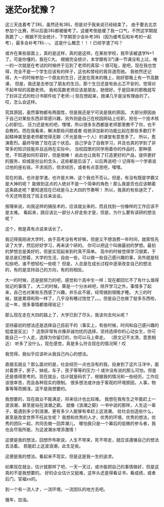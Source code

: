 迷茫or犹豫？
===========

这三天连着考了3科，虽然还有3科，但是对于我来说已经结束了。
由于要去北京参加个比赛，所以后面3科都被缓考了。这缓考倒是缓了我一口气，不然这学期就真跪了-_-
根据不完全统计，下学期至少会补考3科（因为缓考后和补考的一起考），最多会补考7科-.-。
这是什么概念！！！已经学渣了吗？

或许在某些层面上，真的是这样，真的是这样。在某些学校，我早该被退学N+1了。可是你懂的，我在C大。
根据完全统计，本学期有3门课一节课没有上过，唯一的一次就是在考试的时候终于见到了老师的真容:-)
很可耻，是吧，现在我也觉得，完全不是一个学生应该有的样子，这也和曾经的我背道而驰。
我依然还记得，大一的时候参加一个朋友的生日，还是在周末的晚上，刚好那晚上有一节高数课，
但是，我还是去参加了朋友的生日。那个生日还是有些忐忑不安的，觉得对不起年轻的高数老师。
我和高数老师应该是朋友，她很好。于是回来的那晚就写了封非正式的检讨书邮件给了老师:-(
现在想起来，翘课几乎是没有理由的了。哎，怎么会这样。

究其原因，虽然事物都有两面性，但是我还是宁可说是我的原因。
大部分原因由于自己对某些东西非常感兴趣，另外则是自己在校园网站上任职，担任一个技术核心的职位。
压力还是有的吧，嘿嘿，所以很多东西都是老师那里教不了你，也不会教的。而在我看来，解决那些问题或者
给她添加新的功能比起在那些多数打不起精神甚至是老师都觉得无聊（不光是我一个人）的课堂有意思多了。
所以，愈演愈烈。最终导致了现在这个状态。
自己学会了自我学习，并且也真的学到了非常多的知识技能并且运用在实际中。
当校园里的同学用着你的作品时，那种感觉，不知道如何形容好，但是很棒！
由此也让我有了打造更好的产品，提供更好的服务，抑或是创业的念头，这些都是后话了，以后再说吧:-)
记得有一个学弟说过他的座右铭，不求阅历，但求经历，或者有点意思吧，嘿嘿。

现在的我，也许是学渣，也许是大神，这个我也不否认。但是，有没有既是学霸又是大神的呢？
能做到这点的人绝对不是一个简单的角色！那么我是否也应该朝着这条路走呢？要知道现在已经是马上大四的节奏啊！
所以，我真的有些迷茫了，今天还特意找了班主任来谈谈。

按理来说，向我这样的搞技术的，应该就业来的，而且找到一份像样的工作应该不是太难。
看起来，路应该比一部分人好走些才是，但是，为什么要有读研的想法呢？

这个，倒是真有点说来话长了。

我记得我刚进大学时，由于高考没有考好嘛，但是又不想浪费一年时间，就索性先读了大学，然后好好学习，再来读个研的。
你可以把这个叫做最初的梦想。最初的梦想总是美好的，但是实现起来到时真不简单。
高中的时候觉得学习很累，于是总是幻想着，大学的生活，自由一些，可以做一些自己感兴趣的事，另外就是轻松些吧，谁不想轻松一些呢？
但是，人总是在成长过程中逐渐改变自己的想法的，有的是坚持自己的方向，有的则相反。

大一的时候，还是挺努力的吧，感觉和个高中生一样；现在都回忆不了有什么值得铭记的事情了。
大二的时候，算是一个分水岭吧，除开学习之外，事情多了起来，自己也对某些东西感了兴趣，并乐此不疲，经常搞到很晚才睡。
大三的时候，就是累得和狗一样了，几乎没有睡过饱觉了。。。但是自己也做了挺多东西啦，这一年，很多事情都值得铭记！

那么现在走在大四的路上了，大学已到了尽头，我该何去何从呢？

坚持最初的想法还是选择自己目前干的（事实上，有些时候，时间和自己感兴趣的程度是反比）？
这倒非常有点像非诚勿扰的选择，坚持选择你的心动女生，你可能自己一个人走，选择为你留灯的，你可以马上牵走。
（原文记不太清，意思相近）
听多了没什么，现在感觉，真是多么符合现在的情况啊！哎

我觉得，我似乎应该听从我自己内心的想法。

直接去就业？那么面对的是，社会经历一点也没有的我，投身到了这片汪洋中，面对着票子，房子，妹纸，车子，孩子等等的压力:-)
或许没有说的那么可怕，但是还是值得思考的。现在就业，估计就是码农了，根据我的情况和一些经历，工作应该很幸苦，而且各种现实的限制。
很多想法或许由于客观的环境原因，人事，物事等等而搁浅，这不是我想要的。

我想要的，现在就业不能满足，将来估计也比较难。
我想在我有生之年能赶上一波浪潮，甚至是站在浪潮之巅。
就像《浪潮之巅》一书中说的那样，人生这一辈子，能遇到多少到浪潮，更有多少人能够有幸赶上这浪潮，
给社会创造些什么，甚至是改变世界不枉此生呢？
我想和优秀的人才，优秀的环境，优秀的想法，优秀的团队一起，共同去做一回弄潮儿，
哪怕我只是一个幕后的低微的参与者，我也会尽我所能，为这波潮水增添激情！

这便是我的想法，回想乔布斯说，人生不带来，死不带走，就应该遵循自己的想法去活着。
若能赶上这波浪潮，此生足矣。

这便是我的想法。看起来不现实，但是这是我一生的追求。

如果现在就业，估计就那样了吧，一天一天过，或许能把自己的事情做好，但是这真的不是我想要的。
好的企业估计又挺难，这年头还是得看证书，看成绩，或者后门，官福xx的。

到一个有一流人才，一流环境，一流团队的地方去吧。

骚年，加油。

